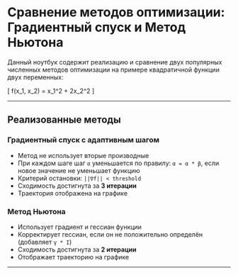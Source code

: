 # Сравнение методов оптимизации: Градиентный спуск и Метод Ньютона

Данный ноутбук содержит реализацию и сравнение двух популярных численных методов оптимизации на примере квадратичной функции двух переменных:

\[
f(x_1, x_2) = x_1^2 + 2x_2^2
\]

---

## Реализованные методы

### Градиентный спуск с адаптивным шагом
- Метод не использует вторые производные
- При каждом шаге шаг `α` уменьшается по правилу: `α = α * β`, если новое значение не уменьшает функцию
- Критерий остановки: `||∇f|| < threshold`
- Сходимость достигнута за **3 итерации**
- Траектория отображена на графике

### Метод Ньютона
- Использует градиент и гессиан функции
- Корректирует гессиан, если он не положительно определён (добавляет `γ * I`)
- Сходимость достигнута за **2 итерации**
- Отображает траекторию на графике

---

